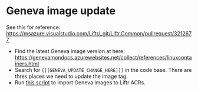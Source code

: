 # Geneva image update
See this for reference: https://msazure.visualstudio.com/Liftr/_git/Liftr.Common/pullrequest/3212677

* Find the latest Geneva image version at here: https://genevamondocs.azurewebsites.net/collect/references/linuxcontainers.html
* Search for `[[[GENEVA_UPDATE_CHANGE_HERE]]]` in the code base. There are thres places we need to update the image tag.
* Run [this script](https://msazure.visualstudio.com/Liftr/_git/Liftr.Common?path=%2Ftools%2Fdependency-images%2FPrepareGenevaImages.sh&_a=contents&version=GBmaster) to import Geneva images to Liftr ACRs.